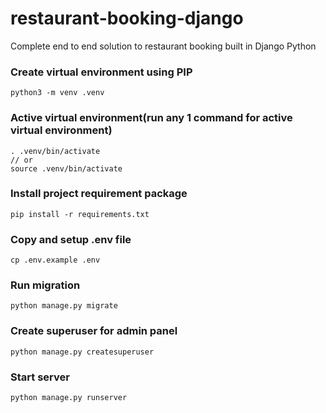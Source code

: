# restaurant-booking-django
Complete end to end solution to restaurant booking built in Django Python

### Create virtual environment using PIP

    python3 -m venv .venv

### Active virtual environment(run any 1 command for active virtual environment)

    . .venv/bin/activate
    // or
    source .venv/bin/activate

### Install project requirement package 

    pip install -r requirements.txt

### Copy and setup .env file

    cp .env.example .env

### Run migration

    python manage.py migrate

### Create superuser for admin panel

    python manage.py createsuperuser

### Start server

    python manage.py runserver